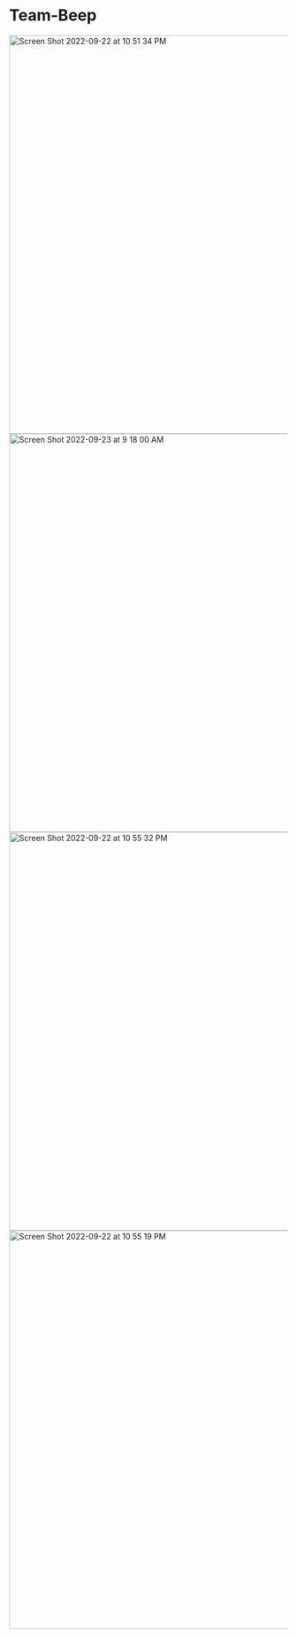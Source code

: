 # Team-Beep
<div>
  <img width="720" alt="Screen Shot 2022-09-22 at 10 51 34 PM" src="https://user-images.githubusercontent.com/100731419/191729688-e205e5d3-d6ae-4b6e-b506-a78ed447599e.png">
<img width="720" alt="Screen Shot 2022-09-23 at 9 18 00 AM" src="https://user-images.githubusercontent.com/100731419/191852817-cf285004-77a5-497e-bcc0-8ee0070d216a.png">
  <img width="720" alt="Screen Shot 2022-09-22 at 10 55 32 PM" src="https://user-images.githubusercontent.com/100731419/191729788-58ed93ba-a255-4a26-9e2f-bff20ad5bf3d.png">
  <img width="720" alt="Screen Shot 2022-09-22 at 10 55 19 PM" src="https://user-images.githubusercontent.com/100731419/191729756-da8cd636-8dee-4d86-8512-33ed25b678d2.png">
</div>

